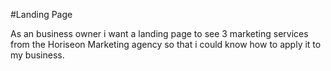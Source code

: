 #Landing Page

 As an business owner i want a landing page to see 3 marketing services from the Horiseon Marketing agency so that i could know how to apply it to my business.    

 